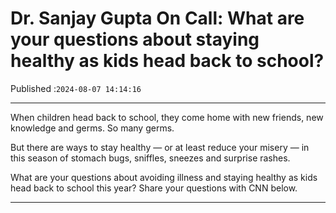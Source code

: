 # Dr. Sanjay Gupta On Call: What are your questions about staying healthy as kids head back to school?

Published :`2024-08-07 14:14:16`

---

When children head back to school, they come home with new friends, new knowledge and germs. So many germs.

But there are ways to stay healthy — or at least reduce your misery — in this season of stomach bugs, sniffles, sneezes and surprise rashes.

What are your questions about avoiding illness and staying healthy as kids head back to school this year? Share your questions with CNN below.

---

